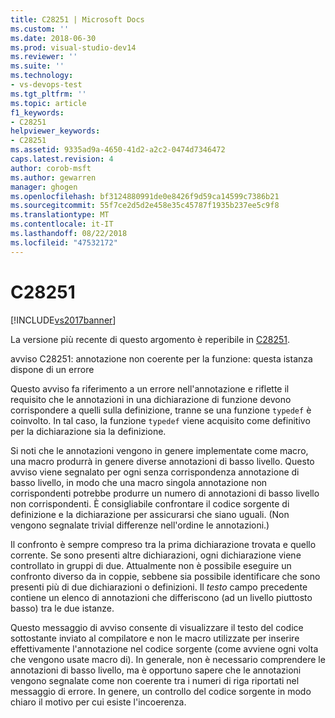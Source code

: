 ```yaml
---
title: C28251 | Microsoft Docs
ms.custom: ''
ms.date: 2018-06-30
ms.prod: visual-studio-dev14
ms.reviewer: ''
ms.suite: ''
ms.technology:
- vs-devops-test
ms.tgt_pltfrm: ''
ms.topic: article
f1_keywords:
- C28251
helpviewer_keywords:
- C28251
ms.assetid: 9335ad9a-4650-41d2-a2c2-0474d7346472
caps.latest.revision: 4
author: corob-msft
ms.author: gewarren
manager: ghogen
ms.openlocfilehash: bf3124880991de0e8426f9d59ca14599c7386b21
ms.sourcegitcommit: 55f7ce2d5d2e458e35c45787f1935b237ee5c9f8
ms.translationtype: MT
ms.contentlocale: it-IT
ms.lasthandoff: 08/22/2018
ms.locfileid: "47532172"
---
```

# <a name="c28251"></a>C28251
[!INCLUDE[vs2017banner](../includes/vs2017banner.md)]

La versione più recente di questo argomento è reperibile in [C28251](https://docs.microsoft.com/visualstudio/code-quality/c28251).  
  
avviso C28251: annotazione non coerente per la funzione: questa istanza dispone di un errore  
  
 Questo avviso fa riferimento a un errore nell'annotazione e riflette il requisito che le annotazioni in una dichiarazione di funzione devono corrispondere a quelli sulla definizione, tranne se una funzione `typedef` è coinvolto. In tal caso, la funzione `typedef` viene acquisito come definitivo per la dichiarazione sia la definizione.  
  
 Si noti che le annotazioni vengono in genere implementate come macro, una macro produrrà in genere diverse annotazioni di basso livello. Questo avviso viene segnalato per ogni senza corrispondenza annotazione di basso livello, in modo che una macro singola annotazione non corrispondenti potrebbe produrre un numero di annotazioni di basso livello non corrispondenti. È consigliabile confrontare il codice sorgente di definizione e la dichiarazione per assicurarsi che siano uguali. (Non vengono segnalate trivial differenze nell'ordine le annotazioni.)  
  
 Il confronto è sempre compreso tra la prima dichiarazione trovata e quello corrente. Se sono presenti altre dichiarazioni, ogni dichiarazione viene controllato in gruppi di due. Attualmente non è possibile eseguire un confronto diverso da in coppie, sebbene sia possibile identificare che sono presenti più di due dichiarazioni o definizioni.  Il *testo* campo precedente contiene un elenco di annotazioni che differiscono (ad un livello piuttosto basso) tra le due istanze.  
  
 Questo messaggio di avviso consente di visualizzare il testo del codice sottostante inviato al compilatore e non le macro utilizzate per inserire effettivamente l'annotazione nel codice sorgente (come avviene ogni volta che vengono usate macro di). In generale, non è necessario comprendere le annotazioni di basso livello, ma è opportuno sapere che le annotazioni vengono segnalate come non coerente tra i numeri di riga riportati nel messaggio di errore. In genere, un controllo del codice sorgente in modo chiaro il motivo per cui esiste l'incoerenza.



